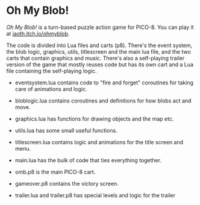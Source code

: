 # Oh My Blob!

_Oh My Blob!_ is a turn-based puzzle action game for PICO-8. You can play it at
[iaoth.itch.io/ohmyblob](https://iaoth.itch.io/ohmyblob).

The code is divided into Lua files and carts (p8). There's the event system, the blob
logic, graphics, utils, titlescreen and the main lua file, and the two carts
that contain graphics and music. There's also a self-playing trailer version of
the game that mostly reuses code but has its own cart and a Lua file containing the
self-playing logic.

* eventsystem.lua contains code to "fire and forget" coroutines for taking care
of animations and logic.

* bloblogic.lua contains coroutines and definitions for how blobs act and move.

* graphics.lua has functions for drawing objects and the map etc.

* utils.lua has some small useful functions.

* titlescreen.lua contains logic and animations for the title screen and menu.

* main.lua has the bulk of code that ties everything together.

* omb.p8 is the main PICO-8 cart.

* gameover.p8 contains the victory screen.

* trailer.lua and trailer.p8 has special levels and logic for the trailer
